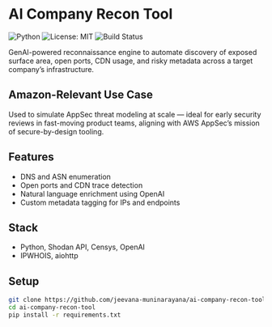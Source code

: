 # AI Company Recon Tool

![Python](https://img.shields.io/badge/python-3.9+-blue.svg)
![License: MIT](https://img.shields.io/badge/License-MIT-yellow.svg)
![Build Status](https://img.shields.io/badge/build-passing-brightgreen)

GenAI-powered reconnaissance engine to automate discovery of exposed surface area, open ports, CDN usage, and risky metadata across a target company’s infrastructure.

## Amazon-Relevant Use Case

Used to simulate AppSec threat modeling at scale — ideal for early security reviews in fast-moving product teams, aligning with AWS AppSec’s mission of secure-by-design tooling.

## Features
- DNS and ASN enumeration
- Open ports and CDN trace detection
- Natural language enrichment using OpenAI
- Custom metadata tagging for IPs and endpoints

## Stack
- Python, Shodan API, Censys, OpenAI
- IPWHOIS, aiohttp

## Setup

```bash
git clone https://github.com/jeevana-muninarayana/ai-company-recon-tool
cd ai-company-recon-tool
pip install -r requirements.txt
